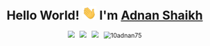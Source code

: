 <h1 align='center'> Hello World! <img src="https://raw.githubusercontent.com/10adnan75/10adnan75/master/assets/hi.gif" width="33px">
  I'm   <a href="https://10adnan75.github.io/" target="_blank"> Adnan Shaikh</a> </h1>

<p align='center'>
 <a href="https://www.linkedin.com/in/adnan-shaikh-23b266157" target="_blank">
 <img src="https://img.shields.io/badge/linkedin-%230077B5.svg?&style=for-the-badge&logo=linkedin&logoColor=white" /></a>&nbsp;&nbsp;
 <a href="https://hackerrank.com/10adnan75" target="_blank">
 <img src="https://img.shields.io/badge/hackerrank-%07190B.svg?&style=for-the-badge&logo=hackerrank&logoColor=white" /></a>&nbsp;&nbsp;
 <a href="https://twitter.com/10adnan75" target="_blank">
 <img src="https://img.shields.io/badge/twitter-%231DA1F2.svg?&style=for-the-badge&logo=twitter&logoColor=white" /></a>&nbsp;&nbsp;
 <img src="https://github-readme-streak-stats.herokuapp.com/?user=10adnan75&" alt="10adnan75"/>
</p>
